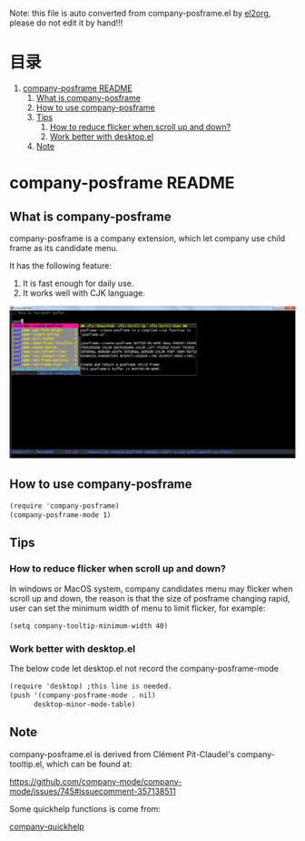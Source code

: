 Note: this file is auto converted from company-posframe.el by [el2org](https://github.com/tumashu/el2org), please do not edit it by hand!!!


# &#30446;&#24405;

1.  [company-posframe README](#org07182e1)
    1.  [What is company-posframe](#org35f7f92)
    2.  [How to use company-posframe](#org6ecb9f3)
    3.  [Tips](#orgb340efe)
        1.  [How to reduce flicker when scroll up and down?](#orge2be77f)
        2.  [Work better with desktop.el](#orgaa10af6)
    4.  [Note](#org317fc05)


<a id="org07182e1"></a>

# company-posframe README


<a id="org35f7f92"></a>

## What is company-posframe

company-posframe is a company extension, which let company use
child frame as its candidate menu.

It has the following feature:

1.  It is fast enough for daily use.
2.  It works well with CJK language.

![img](./snapshots/company-posframe.png)


<a id="org6ecb9f3"></a>

## How to use company-posframe

    (require 'company-posframe)
    (company-posframe-mode 1)


<a id="orgb340efe"></a>

## Tips


<a id="orge2be77f"></a>

### How to reduce flicker when scroll up and down?

In windows or MacOS system, company candidates menu may flicker
when scroll up and down, the reason is that the size of posframe
changing rapid, user can set the minimum width of menu to limit
flicker, for example:

    (setq company-tooltip-minimum-width 40)


<a id="orgaa10af6"></a>

### Work better with desktop.el

The below code let desktop.el not record the company-posframe-mode

    (require 'desktop) ;this line is needed.
    (push '(company-posframe-mode . nil)
          desktop-minor-mode-table)


<a id="org317fc05"></a>

## Note

company-posframe.el is derived from Clément Pit-Claudel's
company-tooltip.el, which can be found at:

<https://github.com/company-mode/company-mode/issues/745#issuecomment-357138511>

Some quickhelp functions is come from:

[company-quickhelp](https://github.com/company-mode/company-quickhelp)

